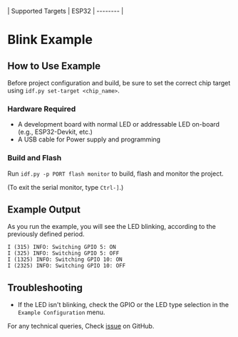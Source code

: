 | Supported Targets | ESP32 | -------- |

# Blink Example

## How to Use Example

Before project configuration and build, be sure to set the correct chip target using `idf.py set-target <chip_name>`.

### Hardware Required

- A development board with normal LED or addressable LED on-board (e.g., ESP32-Devkit, etc.)
- A USB cable for Power supply and programming

### Build and Flash

Run `idf.py -p PORT flash monitor` to build, flash and monitor the project.

(To exit the serial monitor, type `Ctrl-]`.)

## Example Output

As you run the example, you will see the LED blinking, according to the previously defined period.

```text
I (315) INFO: Switching GPIO 5: ON
I (325) INFO: Switching GPIO 5: OFF
I (1325) INFO: Switching GPIO 10: ON
I (2325) INFO: Switching GPIO 10: OFF
```

## Troubleshooting

- If the LED isn't blinking, check the GPIO or the LED type selection in the `Example Configuration` menu.

For any technical queries, Check [issue](https://github.com/espressif/esp-idf/issues) on GitHub.
